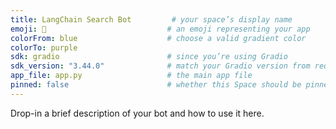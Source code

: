 ```yaml
---
title: LangChain Search Bot         # your space’s display name
emoji: 🔎                           # an emoji representing your app
colorFrom: blue                    # choose a valid gradient color
colorTo: purple
sdk: gradio                        # since you’re using Gradio
sdk_version: "3.44.0"              # match your Gradio version from requirements.txt
app_file: app.py                   # the main app file
pinned: false                      # whether this Space should be pinned
---
```


Drop-in a brief description of your bot and how to use it here.
